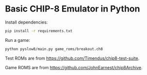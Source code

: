 # Basic CHIP-8 Emulator in Python

Install dependencies:
```bash
pip install -r requirements.txt
```

Run a game:
```bash
python pyslow8/main.py game_roms/breakout.ch8
```

Test ROMs are from <https://github.com/Timendus/chip8-test-suite>.

Game ROMS are from <https://github.com/JohnEarnest/chip8Archive>.